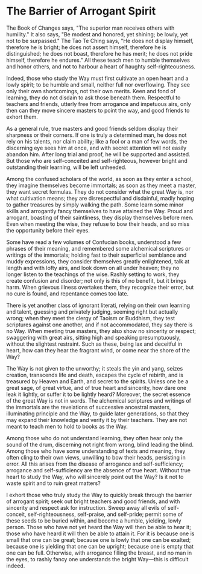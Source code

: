 # The Barrier of Arrogant Spirit

The Book of Changes says, "The superior man receives others with humility." It also says, "Be modest and honored, yet shining; be lowly, yet not to be surpassed." The Tao Te Ching says, "He does not display himself, therefore he is bright; he does not assert himself, therefore he is distinguished; he does not boast, therefore he has merit; he does not pride himself, therefore he endures." All these teach men to humble themselves and honor others, and not to harbour a heart of haughty self-righteousness. 

Indeed, those who study the Way must first cultivate an open heart and a lowly spirit; to be humble and small, neither full nor overflowing. They see only their own shortcomings, not their own merits. Keen and fond of learning, they do not disdain to ask those beneath them. Respectful to teachers and friends, utterly free from arrogance and impetuous airs, only then can they move sincere masters to point the way, and good friends to exhort them.

As a general rule, true masters and good friends seldom display their sharpness or their corners. If one is truly a determined man, he does not rely on his talents, nor claim ability; like a fool or a man of few words, the discerning eye sees him at once, and with secret attention will not easily abandon him. After long trial and proof, he will be supported and assisted. But those who are self-conceited and self-righteous, however bright and outstanding their learning, will be left unheeded.

Among the confused scholars of the world, as soon as they enter a school, they imagine themselves become immortals; as soon as they meet a master, they want secret formulas. They do not consider what the great Way is, nor what cultivation means; they are disrespectful and disdainful, madly hoping to gather treasures by simply walking the path. Some learn some minor skills and arrogantly fancy themselves to have attained the Way. Proud and arrogant, boasting of their saintliness, they display themselves before men. Even when meeting the wise, they refuse to bow their heads, and so miss the opportunity before their eyes.

Some have read a few volumes of Confucian books, understood a few phrases of their meaning, and remembered some alchemical scriptures or writings of the immortals; holding fast to their superficial semblance and muddy expressions, they consider themselves greatly enlightened, talk at length and with lofty airs, and look down on all under heaven; they no longer listen to the teachings of the wise. Rashly setting to work, they create confusion and disorder; not only is this of no benefit, but it brings harm. When grievous illness overtakes them, they recognize their error, but no cure is found, and repentance comes too late.

There is yet another class of ignorant literati, relying on their own learning and talent, guessing and privately judging, seeming right but actually wrong; when they meet the clergy of Taoism or Buddhism, they test scriptures against one another, and if not accommodated, they say there is no Way. When meeting true masters, they also show no sincerity or respect; swaggering with great airs, sitting high and speaking presumptuously, without the slightest restraint. Such as these, being lax and deceitful in heart, how can they hear the fragrant wind, or come near the shore of the Way?

The Way is not given to the unworthy; it steals the yin and yang, seizes creation, transcends life and death, escapes the cycle of rebirth, and is treasured by Heaven and Earth, and secret to the spirits. Unless one be a great sage, of great virtue, and of true heart and sincerity, how dare one leak it lightly, or suffer it to be lightly heard? Moreover, the secret essence of the great Way is not in words. The alchemical scriptures and writings of the immortals are the revelations of successive ancestral masters, illuminating principle and the Way, to guide later generations, so that they may expand their knowledge and verify it by their teachers. They are not meant to teach men to hold to books as the Way.

Among those who do not understand learning, they often hear only the sound of the drum, discerning not right from wrong, blind leading the blind. Among those who have some understanding of texts and meaning, they often cling to their own views, unwilling to bow their heads, persisting in error. All this arises from the disease of arrogance and self-sufficiency; arrogance and self-sufficiency are the absence of true heart. Without true heart to study the Way, who will sincerely point out the Way? Is it not to waste spirit and to ruin great matters?

I exhort those who truly study the Way to quickly break through the barrier of arrogant spirit; seek out bright teachers and good friends, and with sincerity and respect ask for instruction. Sweep away all evils of self-conceit, self-righteousness, self-praise, and self-pride; permit some of these seeds to be buried within, and become a humble, yielding, lowly person. Those who have not yet heard the Way will then be able to hear it; those who have heard it will then be able to attain it. For it is because one is small that one can be great; because one is lowly that one can be exalted; because one is yielding that one can be upright; because one is empty that one can be full. Otherwise, with arrogance filling the breast, and no man in the eyes, to rashly fancy one understands the bright Way—this is difficult indeed.
